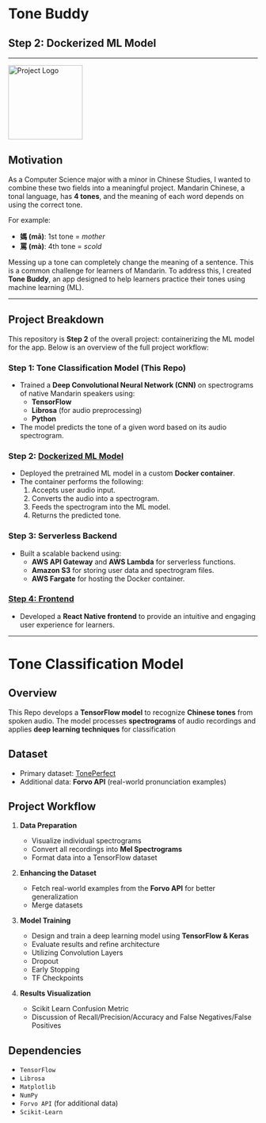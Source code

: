 # **Tone Buddy**  
## **Step 2: Dockerized ML Model**

---

<img src="/logolfinal2.png" alt="Project Logo" width="150">

## **Motivation**
As a Computer Science major with a minor in Chinese Studies, I wanted to combine these two fields into a meaningful project. Mandarin Chinese, a tonal language, has **4 tones**, and the meaning of each word depends on using the correct tone.

For example:  
- **媽 (mā)**: 1st tone = *mother*  
- **罵 (mà)**: 4th tone = *scold*  

Messing up a tone can completely change the meaning of a sentence. This is a common challenge for learners of Mandarin. To address this, I created **Tone Buddy**, an app designed to help learners practice their tones using machine learning (ML).

---

## **Project Breakdown**
This repository is **Step 2** of the overall project: containerizing the ML model for the app. Below is an overview of the full project workflow:

### **Step 1: Tone Classification Model (This Repo)**
- Trained a **Deep Convolutional Neural Network (CNN)** on spectrograms of native Mandarin speakers using:
  - **TensorFlow**
  - **Librosa** (for audio preprocessing)
  - **Python**
- The model predicts the tone of a given word based on its audio spectrogram.

### **Step 2: [Dockerized ML Model](https://github.com/AndDenny16/Tone-Identifier-Container)**
- Deployed the pretrained ML model in a custom **Docker container**.
- The container performs the following:
  1. Accepts user audio input.
  2. Converts the audio into a spectrogram.
  3. Feeds the spectrogram into the ML model.
  4. Returns the predicted tone.

### **Step 3: Serverless Backend**
- Built a scalable backend using:
  - **AWS API Gateway** and **AWS Lambda** for serverless functions.
  - **Amazon S3** for storing user data and spectrogram files.
  - **AWS Fargate** for hosting the Docker container.

### **[Step 4: Frontend](https://github.com/AndDenny16/ToneBuddy)** 
- Developed a **React Native frontend** to provide an intuitive and engaging user experience for learners.

---
# Tone Classification Model 

## Overview
This Repo develops a **TensorFlow model** to recognize **Chinese tones** from spoken audio. The model processes **spectrograms** of audio recordings and applies **deep learning techniques** for classification

## Dataset
- Primary dataset: [TonePerfect](https://tone.lib.msu.edu/)
- Additional data: **Forvo API** (real-world pronunciation examples)

## Project Workflow
1. **Data Preparation**
   - Visualize individual spectrograms
   - Convert all recordings into **Mel Spectrograms**
   - Format data into a TensorFlow dataset

2. **Enhancing the Dataset**
   - Fetch real-world examples from the **Forvo API** for better generalization
   - Merge datasets

3. **Model Training**
   - Design and train a deep learning model using **TensorFlow & Keras**
   - Evaluate results and refine architecture
   - Utilizing Convolution Layers
   - Dropout
   - Early Stopping
   - TF Checkpoints

4. **Results Visualization**
   - Scikit Learn Confusion Metric
   - Discussion of Recall/Precision/Accuracy and False Negatives/False Positives

## Dependencies
- `TensorFlow`
- `Librosa`
- `Matplotlib`
- `NumPy`
- `Forvo API` (for additional data)
- `Scikit-Learn`


